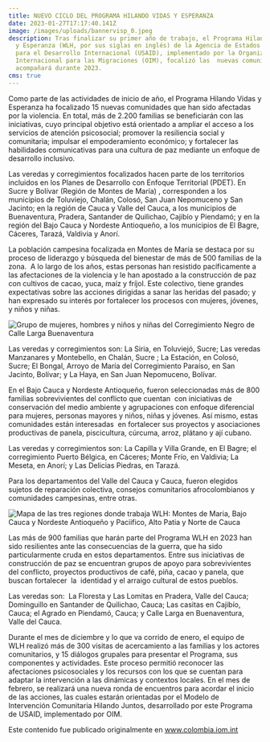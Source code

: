 ```yaml
---
title: NUEVO CICLO DEL PROGRAMA HILANDO VIDAS Y ESPERANZA
date: 2023-01-27T17:17:40.141Z
image: /images/uploads/bannervisp_0.jpeg
description: Tras finalizar su primer año de trabajo, el Programa Hilando Vidas
  y Esperanza (WLH, por sus siglas en inglés) de la Agencia de Estados Unidos
  para el Desarrollo Internacional (USAID), implementado por la Organización
  Internacional para las Migraciones (OIM), focalizó las  nuevas comunidades que
  acompañará durante 2023.
cms: true
---
```

Como parte de las actividades de inicio de año, el Programa Hilando Vidas y Esperanza ha focalizado 15 nuevas comunidades que han sido afectadas por la violencia. En total, más de 2.200 familias se beneficiarán con las iniciativas, cuyo principal objetivo está orientado a ampliar el acceso a los servicios de atención psicosocial; promover la resiliencia social y comunitaria; impulsar el empoderamiento económico; y fortalecer las habilidades comunicativas para una cultura de paz mediante un enfoque de desarrollo inclusivo.

Las veredas y corregimientos focalizados hacen parte de los territorios incluidos en los Planes de Desarrollo con Enfoque Territorial (PDET). En Sucre y Bolívar (Región de Montes de María) , corresponden a los municipios de Toluviejo, Chalán, Colosó, San Juan Nepomuceno y San Jacinto; en la región de Cauca y Valle del Cauca, a los municipios de Buenaventura, Pradera, Santander de Quilichao, Cajibío y Piendamó; y en la región del Bajo Cauca y Nordeste Antioqueño, a los municipios de El Bagre, Cáceres, Tarazá, Valdivia y Anorí.

La población campesina focalizada en Montes de María se destaca por su proceso de liderazgo y búsqueda del bienestar de más de 500 familias de la zona.  A lo largo de los años, estas personas han resistido pacíficamente a las afectaciones de la violencia y le han apostado a la construcción de paz con cultivos de cacao, yuca, maíz y fríjol. Este colectivo, tiene grandes expectativas sobre las acciones dirigidas a sanar las heridas del pasado; y han expresado su interés por fortalecer los procesos con mujeres, jóvenes, y niños y niñas. 

![Grupo de mujeres, hombres y niños y niñas del Corregimiento Negro de Calle Larga Buenaventura](https://colombia.iom.int/sites/g/files/tmzbdl1011/files/images/Notas/WhatsApp%20Image%202023-01-12%20at%204.22.14%20PM%20(2).jpeg "Grupo de mujeres, hombres y niños y niñas del Corregimiento Negro de Calle Larga Buenaventura")

Las veredas y corregimientos son: La Siria, en Toluviejó, Sucre; Las veredas Manzanares y Montebello, en Chalán, Sucre ; La Estación, en Colosó, Sucre; El Bongal, Arroyo de María del Corregimiento Paraíso, en San Jacinto, Bolívar; y La Haya, en San Juan Nepomuceno, Bolívar.

En el Bajo Cauca y Nordeste Antioqueño, fueron seleccionadas más de 800 familias sobrevivientes del conflicto que cuentan  con iniciativas de conservación del medio ambiente y agrupaciones con enfoque diferencial para mujeres, personas mayores y niños, niñas y jóvenes. Así mismo, estas comunidades están interesadas  en fortalecer sus proyectos y asociaciones productivas de panela, piscicultura, cúrcuma, arroz, plátano y ají cubano. 

Las veredas y corregimientos son: La Capilla y Villa Grande, en El Bagre; el corregimiento Puerto Bélgica, en Cáceres; Monte Frío, en Valdivia; La Meseta, en Anorí; y Las Delicias Piedras, en Tarazá. 

Para los departamentos del Valle del Cauca y Cauca, fueron elegidos sujetos de reparación colectiva, consejos comunitarios afrocolombianos y comunidades campesinas, entre otras. 

![Mapa de las tres regiones donde trabaja WLH: Montes de Maria, Bajo Cauca y Nordeste Antioqueño y Paciifico, Alto Patia y Norte de Cauca](https://colombia.iom.int/sites/g/files/tmzbdl1011/files/images/Notas/Mapa-WLH.jpg "Mapa de las tres regiones donde trabaja WLH: Montes de Maria, Bajo Cauca y Nordeste Antioqueño y Paciifico, Alto Patia y Norte de Cauca")

Las más de 900 familias que harán parte del Programa WLH en 2023 han sido resilientes ante las consecuencias de la guerra, que ha sido particularmente cruda en estos departamentos. Entre sus iniciativas de construcción de paz se encuentran grupos de apoyo para sobrevivientes del conflicto, proyectos productivos de café, piña, cacao y panela, que buscan fortalecer  la  identidad y el arraigo cultural de estos pueblos. 

Las veredas son:  La Floresta y Las Lomitas en Pradera, Valle del Cauca; Dominguillo en Santander de Quilichao, Cauca; Las casitas en Cajibío, Cauca; el Agrado en Piendamó, Cauca; y Calle Larga en Buenaventura, Valle del Cauca.

Durante el mes de diciembre y lo que va corrido de enero, el equipo de WLH realizó más de 300 visitas de acercamiento a las familias y los actores comunitarios, y 15 diálogos grupales para presentar el Programa, sus componentes y actividades. Este proceso permitió reconocer las afectaciones psicosociales y los recursos con los que se cuentan para adaptar la intervención a las dinámicas y contextos locales. En el mes de febrero, se realizará una nueva ronda de encuentros para acordar el inicio de las acciones, las cuales estarán orientadas por el Modelo de Intervención Comunitaria Hilando Juntos, desarrollado por este Programa de USAID, implementado por OIM.

Este contenido fue publicado originalmente en www.colombia.iom.int